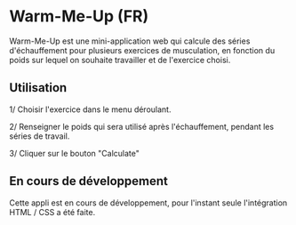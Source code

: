 # Warm-Me-Up (FR)

Warm-Me-Up est une mini-application web qui calcule des séries d'échauffement pour plusieurs exercices de musculation, en fonction du poids sur lequel on souhaite travailler et de l'exercice choisi.

## Utilisation

1/ Choisir l'exercice dans le menu déroulant.

2/ Renseigner le poids qui sera utilisé après l'échauffement, pendant les séries de travail.

3/ Cliquer sur le bouton "Calculate"

## En cours de développement

Cette appli est en cours de développement, pour l'instant seule l'intégration HTML / CSS a été faite.
